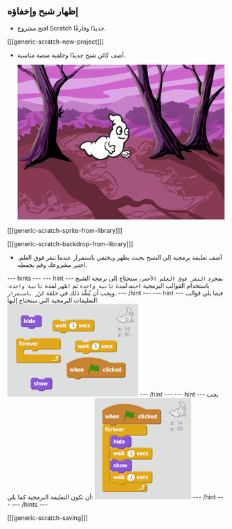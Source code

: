 ## إظهار شبح وإخفاؤه

+ افتح مشروع Scratch جديدًا وفارغًا.

[[[generic-scratch-new-project]]]

+ أضف كائن شبح جديدًا وخلفية منصة مناسبة.

	![screenshot](images/ghost-ghost.png)

[[[generic-scratch-sprite-from-library]]]

[[[generic-scratch-backdrop-from-library]]]

+ أضف تعليمة برمجية إلى الشبح بحيث يظهر ويختفي باستمرار عندما تنقر فوق العلم. اختبر مشروعك وقم بحفظه.

--- hints ---
--- hint ---
بمجرد `النقر فوق العلم الأخضر`، ستحتاج إلى برمجة الشبح باستخدام القوالب البرمجية `اختف` لمدة `ثانية واحدة` ثم `اظهر` لمدة `ثانية واحدة`. ويجب أن يُنفَّذ ذلك في حلقة `كرِّر باستمرار`.
--- /hint ---
--- hint ---
فيما يلي قوالب التعليمات البرمجية التي ستحتاج إليها:
![screenshot](images/ghost-appear-blocks.png)
--- /hint ---
--- hint ---
يجب أن تكون التعليمة البرمجية كما يلي:
![screenshot](images/ghost-appear-code.png)
--- /hint ---
--- /hints ---

[[[generic-scratch-saving]]]
